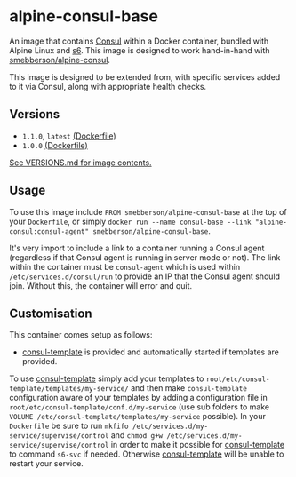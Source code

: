 # alpine-consul-base

An image that contains [Consul][consul] within a Docker container, bundled with Alpine Linux and [s6][s6]. This image is designed to work hand-in-hand with [smebberson/alpine-consul][alpineconsul].

This image is designed to be extended from, with specific services added to it via Consul, along with appropriate health checks.

## Versions

- `1.1.0`, `latest` [(Dockerfile)](https://github.com/smebberson/docker-alpine/blob/master/alpine-consul-base/Dockerfile)
- `1.0.0` [(Dockerfile)](https://github.com/smebberson/docker-alpine/tree/03d6d010c86aae573cd9671014fb2e7bee60f8cd/alpine-consul-base)

[See VERSIONS.md for image contents.](https://github.com/smebberson/docker-alpine/blob/master/alpine-consul-base/VERSIONS.md)

## Usage

To use this image include `FROM smebberson/alpine-consul-base` at the top of your `Dockerfile`, or simply `docker run --name consul-base --link "alpine-consul:consul-agent" smebberson/alpine-consul-base`.

It's very import to include a link to a container running a Consul agent (regardless if that Consul agent is running in server mode or not). The link within the container must be `consul-agent` which is used within `/etc/services.d/consul/run` to provide an IP that the Consul agent should join. Without this, the container will error and quit.

[s6]: http://www.skarnet.org/software/s6/
[consul]: https://www.consul.io/
[alpineconsul]: https://registry.hub.docker.com/u/smebberson/alpine-consul/

## Customisation

This container comes setup as follows:

- [consul-template][consul-template] is provided and automatically started if templates are provided.

To use [consul-template][consul-template] simply add your templates to `root/etc/consul-template/templates/my-service/` and then make `consul-template` configuration aware of your templates by adding a configuration file in `root/etc/consul-template/conf.d/my-service` (use sub folders to make `VOLUME /etc/consul-template/templates/my-service` possible).
In your `Dockerfile` be sure to run `mkfifo /etc/services.d/my-service/supervise/control` and `chmod g+w /etc/services.d/my-service/supervise/control` in order to make it possible for [consul-template] to command `s6-svc` if needed. Otherwise [consul-template] will be unable to restart your service.

[consul-template]: https://github.com/hashicorp/consul-template